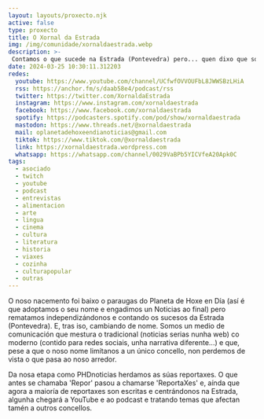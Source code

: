```yaml
---
layout: layouts/proxecto.njk
active: false
type: proxecto
title: O Xornal da Estrada
img: /img/comunidade/xornaldaestrada.webp
description: >-
 Contamos o que sucede na Estrada (Pontevedra) pero... quen dixo que só temos contido feito para Estradenses?
date: 2024-03-25 10:30:11.312203
redes:
  youtube: https://www.youtube.com/channel/UCfwfOVVOUFbL8JWWSBzLHiA
  rss: https://anchor.fm/s/daab58e4/podcast/rss
  twitter: https://twitter.com/XornaldaEstrada
  instagram: https://www.instagram.com/xornaldaestrada
  facebook: https://www.facebook.com/xornaldaestrada
  spotify: https://podcasters.spotify.com/pod/show/xornaldaestrada
  mastodon: https://www.threads.net/@xornaldaestrada
  mail: oplanetadehoxeendianoticias@gmail.com
  tiktok: https://www.tiktok.com/@xornaldaestrada
  link: https://xornaldaestrada.wordpress.com
  whatsapp: https://whatsapp.com/channel/0029VaBPb5YICVfeA20Apk0C
tags:
  - asociado
  - twitch
  - youtube
  - podcast
  - entrevistas
  - alimentacion
  - arte
  - lingua
  - cinema
  - cultura
  - literatura
  - historia
  - viaxes
  - cozinha
  - culturapopular
  - outras
---
```

O noso nacemento foi baixo o paraugas do Planeta de Hoxe en Día (así é que adoptamos o seu nome e engadimos un Noticias ao final) pero rematamos independizándonos e contando os sucesos da Estrada (Pontevedra). E, tras iso, cambiando de nome. Somos un medio de comunicación que mestura o tradicional (noticias serias nunha web) co moderno (contido para redes sociais, unha narrativa diferente...) e que, pese a que o noso nome limítanos a un único concello, non perdemos de vista o que pasa ao noso arredor.

Da nosa etapa como PHDnoticias herdamos as súas reportaxes. O que antes se chamaba 'Repor' pasou a chamarse 'ReportaXes' e, aínda que agora a maioría de reportaxes son escritas e centrándonos na Estrada, algunha chegará a YouTube e ao podcast e tratando temas que afectan tamén a outros concellos.